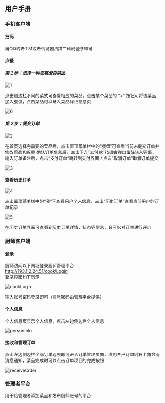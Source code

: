 ##  用户手册
###  手机客户端
#### 扫码
用QQ或者TIM或者浏览器扫描二维码登录即可
#### 点餐
#####  第１步：选择一种您喜爱的菜品
![1](../image/handbook/1.png)

点击侧边栏不同的菜式可查看相应的菜品，点击某个菜品的 “+” 按钮可将该菜品加入餐盘，点击菜品可以进入菜品详细信息页

![6](../image/handbook/6.png)

#####  第２步：提交订单
![2](../image/handbook/2.png)

在首页选择完需要的菜品后，点击置顶菜单栏中的“餐盘”可查看当前未提交订单并修改菜品和数量
确认订单信息后，点击下方“去付款”按钮会弹出备注输入弹窗，输入订单备注后，点击“支付订单”跳转到支付界面 / 点击“取消订单”取消订单提交

![3](../image/handbook/3.png)

####  查看历史订单
![4](../image/handbook/4.png)

点击置顶菜单栏中的“我”可查看用户个人信息，点击“历史订单”查看当前用户的订单记录

![5](../image/handbook/5.png)

在历史订单界面可查看到历史订单详情、状态等信息，且可以对订单进行评价

### 厨师客户端
#### 登录
厨师访问以下网址登录厨师管理平台\
http://193.112.24.51/cook/Login \
登录界面如下所示

![cookLogin](../image/handbook/cookLogin.png)

输入账号密码登录即可（账号密码由管理平台提供）

#### 个人信息
个人信息页显示个人信息，点击左边侧边栏个人信息

![personInfo](../image/handbook/personInfo.png)

#### 接收和管理订单
点击左边侧边栏全部订单选项即可进入订单管理页面，收到客户订单时右上角会有消息通知，菜品完成时可以点击订单项目的完成按钮

![receiveOrder](../image/handbook/receiveOrder.png)

### 管理者平台
用于给管理者添加菜品和发布厨师账号的平台
